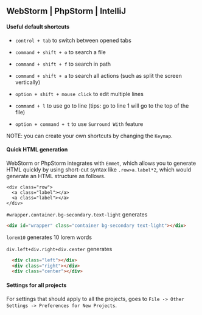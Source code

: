 ## WebStorm | PhpStorm | IntelliJ

#### Useful default shortcuts

- `control + tab` to switch between opened tabs

- `command + shift + o` to search a file

- `command + shift + f` to search in path

- `command + shift + a` to search all actions (such as split the screen vertically)

- `option + shift + mouse click` to edit multiple lines

- `command + l` to use go to line (tips: go to line 1 will go to the top of the file)

- `option + command + t` to use `Surround With` feature

NOTE: you can create your own shortcuts by changing the `Keymap`.

#### Quick HTML generation

WebStorm or PhpStorm integrates with `Emmet`, which allows you to generate HTML quickly by using short-cut syntax like `.row>a.label*2`, which would generate an HTML structure as follows.

```
<div class="row">
  <a class="label"></a>
  <a class="label"></a>
</div>
```

`#wrapper.container.bg-secondary.text-light` generates 

```html
<div id="wrapper" class="container bg-secondary text-light"></div>
```

`lorem10` generates 10 lorem words

`div.left+div.right+div.center` generates

```html
  <div class="left"></div>
  <div class="right"></div>
  <div class="center"></div>
```

#### Settings for all projects

For settings that should apply to all the projects, goes to `File -> Other Settings -> Preferences for New Projects`.
